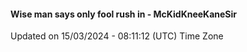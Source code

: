 #### Wise man says only fool rush in - McKidKneeKaneSir
Updated on 15/03/2024 - 08:11:12 (UTC) Time Zone
